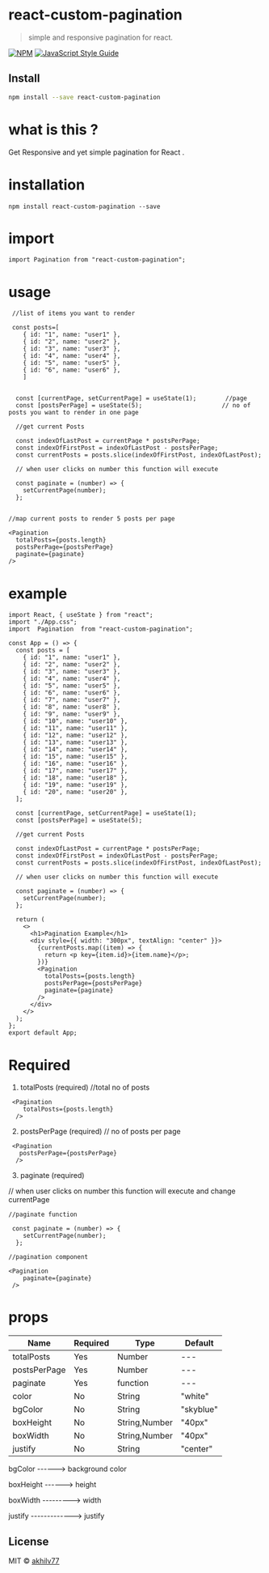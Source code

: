 # react-custom-pagination

> simple and responsive pagination for react.

[![NPM](https://img.shields.io/npm/v/@akhilv77/react-pagination.svg)](https://www.npmjs.com/package/react-custom-pagination) [![JavaScript Style Guide](https://img.shields.io/badge/code_style-standard-brightgreen.svg)](https://standardjs.com)

## Install

```bash
npm install --save react-custom-pagination
```

# what is this ?

Get Responsive and yet simple pagination for React .

# installation

`npm install react-custom-pagination --save`

# import

```
import Pagination from "react-custom-pagination";
```

# usage

```
 //list of items you want to render

 const posts=[
    { id: "1", name: "user1" },
    { id: "2", name: "user2" },
    { id: "3", name: "user3" },
    { id: "4", name: "user4" },
    { id: "5", name: "user5" },
    { id: "6", name: "user6" },
    ]


  const [currentPage, setCurrentPage] = useState(1);        //page
  const [postsPerPage] = useState(5);                      // no of posts you want to render in one page

  //get current Posts

  const indexOfLastPost = currentPage * postsPerPage;
  const indexOfFirstPost = indexOfLastPost - postsPerPage;
  const currentPosts = posts.slice(indexOfFirstPost, indexOfLastPost);

  // when user clicks on number this function will execute

  const paginate = (number) => {
    setCurrentPage(number);
  };


//map current posts to render 5 posts per page

<Pagination
  totalPosts={posts.length}
  postsPerPage={postsPerPage}
  paginate={paginate}
/>

```

# example

```
import React, { useState } from "react";
import "./App.css";
import  Pagination  from "react-custom-pagination";

const App = () => {
  const posts = [
    { id: "1", name: "user1" },
    { id: "2", name: "user2" },
    { id: "3", name: "user3" },
    { id: "4", name: "user4" },
    { id: "5", name: "user5" },
    { id: "6", name: "user6" },
    { id: "7", name: "user7" },
    { id: "8", name: "user8" },
    { id: "9", name: "user9" },
    { id: "10", name: "user10" },
    { id: "11", name: "user11" },
    { id: "12", name: "user12" },
    { id: "13", name: "user13" },
    { id: "14", name: "user14" },
    { id: "15", name: "user15" },
    { id: "16", name: "user16" },
    { id: "17", name: "user17" },
    { id: "18", name: "user18" },
    { id: "19", name: "user19" },
    { id: "20", name: "user20" },
  ];

  const [currentPage, setCurrentPage] = useState(1);
  const [postsPerPage] = useState(5);

  //get current Posts

  const indexOfLastPost = currentPage * postsPerPage;
  const indexOfFirstPost = indexOfLastPost - postsPerPage;
  const currentPosts = posts.slice(indexOfFirstPost, indexOfLastPost);

  // when user clicks on number this function will execute

  const paginate = (number) => {
    setCurrentPage(number);
  };

  return (
    <>
      <h1>Pagination Example</h1>
      <div style={{ width: "300px", textAlign: "center" }}>
        {currentPosts.map((item) => {
          return <p key={item.id}>{item.name}</p>;
        })}
        <Pagination
          totalPosts={posts.length}
          postsPerPage={postsPerPage}
          paginate={paginate}
        />
      </div>
    </>
  );
};
export default App;

```

# Required

1. totalPosts (required) //total no of posts

```
 <Pagination
    totalPosts={posts.length}
  />

```

2. postsPerPage (required) // no of posts per page

```
 <Pagination
   postsPerPage={postsPerPage}
  />

```

3. paginate (required)

// when user clicks on number this function will execute and change currentPage

```
//paginate function

 const paginate = (number) => {
    setCurrentPage(number);
  };

//pagination component

<Pagination
    paginate={paginate}
 />

```

# props

| Name         | Required | Type          | Default   |
| ------------ | -------- | ------------- | --------- |
| totalPosts   | Yes      | Number        | ---       |
| postsPerPage | Yes      | Number        | ---       |
| paginate     | Yes      | function      | ---       |
| color        | No       | String        | "white"   |
| bgColor      | No       | String        | "skyblue" |
| boxHeight    | No       | String,Number | "40px"    |
| boxWidth     | No       | String,Number | "40px"    |
| justify      | No       | String        | "center"  |

bgColor ------> background color

boxHeight ------> height

boxWidth ---------> width

justify -------------> justify

## License

MIT © [akhilv77](https://github.com/akhilv77)
